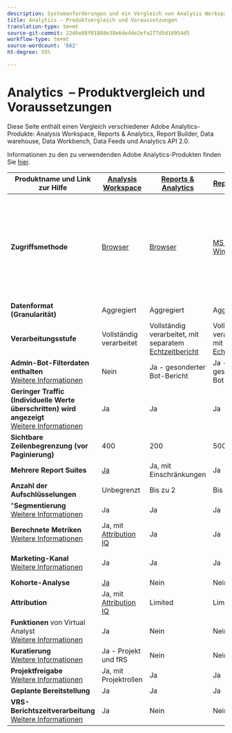 ```yaml
---
description: Systemanforderungen und ein Vergleich von Analysis Workspace, Reports & Analytics, Ad Hoc Analysis, Report Builder, Data Warehouse und Data Workbench
title: Analytics – Produktvergleich und Voraussetzungen
translation-type: tm+mt
source-git-commit: 22d6e88f01868e38e6de4de2efa277d5d16954d5
workflow-type: tm+mt
source-wordcount: '662'
ht-degree: 55%

---
```



# Analytics  – Produktvergleich und Voraussetzungen

Diese Seite enthält einen Vergleich verschiedener Adobe Analytics-Produkte: Analysis Workspace, Reports &amp; Analytics, Report Builder, Data warehouse, Data Workbench, Data Feeds und Analytics API 2.0.

Informationen zu den zu verwendenden Adobe Analytics-Produkten finden Sie [hier](/help/admin/c-analytics-product-comparison/which-analytics-tool.md).

| Produktname und Link zur Hilfe | [Analysis Workspace](https://docs.adobe.com/content/help/de-DE/analytics/analyze/analysis-workspace/home.html) | [Reports &amp; Analytics](https://docs.adobe.com/content/help/de-DE/analytics/analyze/reports-analytics/getting-started.html) | [Report Builder](https://docs.adobe.com/content/help/de-DE/analytics/analyze/report-builder/home.html) | [Data Warehouse](https://docs.adobe.com/content/help/de-DE/analytics/export/data-warehouse/data-warehouse.html) | [Data Workbench](https://docs.adobe.com/content/help/de-DE/data-workbench/using/home.html) | [Data Feeds](https://docs.adobe.com/content/help/de-DE/analytics/export/analytics-data-feed/data-feed-overview.html) | [Analytics API 2.0](https://www.adobe.io/apis/experiencecloud/analytics/docs.html) |
|---|---|---|---|---|---|---|---|
| **Zugriffsmethode** | [Browser](https://docs.adobe.com/content/help/de-DE/analytics/admin/sys-reqs.html) | [Browser](https://docs.adobe.com/content/help/de-DE/analytics/admin/sys-reqs.html) | [MS Excel für Windows](https://docs.adobe.com/content/help/de-DE/analytics/analyze/report-builder/report-builder-setup/system-requirements.html) | Einrichtung über Browser. Zu den unterstützten Zielen zählen FTP. Wenden Sie sich an den Kundendienst, um weitere Informationen zum Zielort zu erhalten. [Mehr Infos](https://docs.adobe.com/content/help/de-DE/analytics/admin/sys-reqs.html) | [Windows 64 Bit](https://docs.adobe.com/content/help/de-DE/data-workbench/using/install/c-data-workbench-client-install.html) | Einrichtung über den Browser. Unterstützte Ziele sind FTP, SFTP, Azurblut, S3. [Mehr Infos](https://docs.adobe.com/content/help/de-DE/analytics/export/analytics-data-feed/data-feed-overview.html) | RESTful-API-Tools. Melden Sie sich mit Adobe-E/A-Anmeldeinformationen an. [Mehr Infos](https://www.adobe.io/apis/experiencecloud/analytics/docs.html) |
| **Datenformat (Granularität)** | Aggregiert | Aggregiert | Aggregiert | ECID | Zeitstempel + ECID | Zeitstempel + ECID | Aggregiert |
| **Verarbeitungsstufe** | Vollständig verarbeitet | Vollständig verarbeitet, mit separatem [Echtzeitbericht](https://docs.adobe.com/content/help/en/analytics/components/real-time-reporting/realtime.html) | Vollständig verarbeitet, mit separatem [Echtzeitbericht](https://docs.adobe.com/content/help/en/analytics/components/real-time-reporting/realtime.html) | Vollständig verarbeitet | Vollständig verarbeitet | Vollständig verarbeitet | Vollständig verarbeitet |
| **Admin-Bot-Filterdaten enthalten** <br>[Weitere Informationen](https://docs.adobe.com/content/help/en/analytics/admin/admin-tools/bot-removal/bot-removal.html) | Nein | Ja - gesonderter Bot-Bericht | Ja - gesonderter Bot-Bericht | Nein | Nein | Nein | Nein |
| **Geringer Traffic (Individuelle Werte überschritten) wird angezeigt** <br>[Weitere Informationen](https://docs.adobe.com/content/help/de-DE/analytics/technotes/low-traffic.html) | Ja | Ja | Ja | Nein | Nein | Nein | Ja |
| **Sichtbare Zeilenbegrenzung (vor Paginierung)** | 400 | 200 | 50000 | Unbegrenzt | Unbegrenzt | Unbegrenzt | 50000 |
| **Mehrere Report Suites** | [Ja](https://docs.adobe.com/content/help/de-DE/analytics/analyze/analysis-workspace/build-workspace-project/multiple-report-suites.html) | Ja, mit Einschränkungen | Ja | Nein | Ja | Nein | Ja |
| **Anzahl der Aufschlüsselungen** | Unbegrenzt | Bis zu 2 | Bis zu 2 | Unbegrenzt | Unbegrenzt | Unbegrenzt | Unbegrenzt, mehrere Abfragen |
| &quot;**Segmentierung** <br>[Weitere Informationen](https://docs.adobe.com/content/help/en/analytics/components/segmentation/segmentation-workflow/seg-workflow.html) | Ja | Ja | Ja | Ja, mit [Einschränkungen](https://docs.adobe.com/content/help/en/analytics/components/segmentation/segment-reference/seg-compatibility.html) | Ja | Nein | Ja |
| **Berechnete Metriken** <br>[Weitere Informationen](https://docs.adobe.com/content/help/de-DE/analytics/components/calculated-metrics/cm-overview.html) | Ja, mit [Attribution IQ](https://docs.adobe.com/content/help/en/analytics/analyze/analysis-workspace/attribution/overview.html) | Ja | Ja | Nein | Ja | Nein | Ja, mit [Attribution IQ](https://docs.adobe.com/content/help/en/analytics/analyze/analysis-workspace/attribution/overview.html) |
| **Marketing-Kanal** <br>[Weitere Informationen](https://docs.adobe.com/content/help/de-DE/analytics/components/marketing-channels/c-getting-started-mchannel.html) | Ja | Ja | Ja | Ja | Ja | Ja - va_finder, va_closer | Ja |
| **Kohorte-Analyse** | [Ja](https://docs.adobe.com/content/help/de-DE/analytics/analyze/analysis-workspace/visualizations/cohort-table/cohort-analysis.html) | Nein | Nein | Nein | Ja | Nein | Nein |
| **Attribution** | Ja, mit [Attribution IQ](https://docs.adobe.com/content/help/en/analytics/analyze/analysis-workspace/attribution/overview.html) | Limited | Limited | Nein | Ja | Nein | Ja, mit [Attribution IQ](https://docs.adobe.com/content/help/en/analytics/analyze/analysis-workspace/attribution/overview.html) |
| **Funktionen** von Virtual Analyst <br>[Weitere Informationen](https://docs.adobe.com/content/help/de-DE/analytics/analyze/analysis-workspace/virtual-analyst/overview.html) | Ja | Nein | Nein | Nein | Nein | Nein | Ja |
| **Kuratierung** <br>[Weitere Informationen](https://docs.adobe.com/content/help/de-DE/analytics/analyze/analysis-workspace/curate-share/curate.html) | Ja - Projekt und fRS | Nein | Nein | Nein | Nein | Nein | Ja - nur VRS |
| **Projektfreigabe** <br>[Weitere Informationen](https://docs.adobe.com/content/help/de-DE/analytics/analyze/analysis-workspace/curate-share/share-projects.html) | Ja, mit Projektrollen | Ja | Ja | Nein | Ja | Nein | Nein |
| **Geplante Bereitstellung** | Ja | Ja | Ja | Ja | Ja | Ja | Nein |
| **VRS-Berichtszeitverarbeitung** <br>[Weitere Informationen](https://docs.adobe.com/content/help/de-DE/analytics/components/virtual-report-suites/vrs-report-time-processing.html) | Ja | Nein | Nein | Nein | Nein | Nein | Ja |
